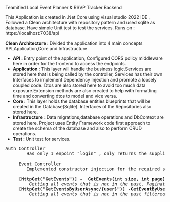 Teamified Local Event Planner & RSVP Tracker Backend

This Application is created in .Net Core using visual studio 2022 IDE , Followed a Clean architecture with repository pattern and used sqlite as database. Have simple Unit test to test the services.
Runs on : https://localhost:7038/api


<strong> Clean Architecture  : </strong> Divided the application into 4 main concepts API,Application,Core and Infrastructure
<ul>
  <li><strong>API : </strong> Entry point of the application, Configured CORS policy middleware here in order for the frontend to access the endpoints.</li>
  <li><strong>Application : </strong> This layer will handle the business logic.Services are stored here that is being called by the controller, Services has their own Interfaces to implement Dependency Injection and promote a loosely 
  coupled code. Dtos are also stored here to avoid too much data exposure.Extension methods are also created to help with formatting time and converting dtos to model and vice versa. </li>
  <li><strong>Core : </strong> This layer holds the database entities blueprints that will be created in the Database(Sqlite). Interfaces of the Repositories also stored here. </li>
  <li><strong>Infrastructure : </strong> Data migrations,database operations and DbContext are stored here. Project uses Entity Framework code first approach to create the schema of the database and also to perform CRUD operations.</li>
  <li><strong>Test : </strong> Unit test for services.</li>
</ul>
     


<pre>Auth Controller
        Has only 1 enpoint "login" , only returns the supplied username just to simulate doing API call upon login on UI.
  
     Event Controller
        Implemented constructor injection for the required service

     <strong>[HttpGet("GetEvents")] -  GetEvents(int size, int page)</strong>
         <i>Getting all events that is not in the past. Pagination ready but still not implemented on frontend</i>
     <strong>[HttpGet("GetEventsByUserAsync/{user}")] -GetEventByUserAsync([FromRoute] string user,int size, int page)</strong>
         <i>Getting all events that is not in the past filtered by username. Pagination ready but still not implemented on frontend</i>
     
